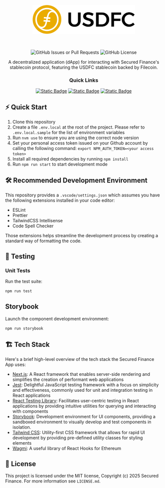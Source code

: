 <div align="center">

<img src="src/assets/img/usdfc-logo.svg" width="328" />

<br/><br/>
![GitHub Issues or Pull Requests](https://img.shields.io/github/issues/Secured-Finance/stablecoin-app) ![GitHub License](https://img.shields.io/github/license/Secured-Finance/stablecoin-app)

A decentralized application (dApp) for interacting with Secured Finance's stablecoin protocol, featuring the USDFC stablecoin backed by Filecoin.

### Quick Links
[![Static Badge](https://img.shields.io/badge/Homepage-5162FF?style=for-the-badge)](https://docs.secured.finance/usdfc-stablecoin-protocol/introduction)
[![Static Badge](https://img.shields.io/badge/Trading_Platform-white?style=for-the-badge)](https://app.usdfc.net)
[![Static Badge](https://img.shields.io/badge/Docs-11CABE?style=for-the-badge)](https://docs.secured.finance/)

</div>


## ⚡️ Quick Start

1. Clone this repository
2. Create a file `.env.local` at the root of the project. Please refer to `.env.local.sample` for the list of environment variables
3. Run `nvm use` to ensure you are using the correct node version
4. Set your personal access token issued on your Github account by calling the following command: `export NPM_AUTH_TOKEN=<your access token>`
5. Install all required dependencies by running `npm install`
6. Run `npm run start` to start development mode


## 🛠️ Recommended Development Environment
This repository provides a `.vscode/settings.json` which assumes you have the following extensions installed in your code editor:
- ESLint
- Prettier
- TailwindCSS Intellisense
- Code Spell Checker

Those extensions helps streamline the development process by creating a standard way of formatting the code.

## 🧪 Testing

### Unit Tests
Run the test suite:
```bash
npm run test
```

## Storybook
Launch the component development environment:
```bash
npm run storybook
```

## 🏗️ Tech Stack

Here's a brief high-level overview of the tech stack the Secured Finance App uses:

- [Next.js](https://nextjs.org/): A React framework that enables server-side rendering and simplifies the creation of performant web applications
- [Jest](https://jestjs.io/): Delightful JavaScript testing framework with a focus on simplicity and effectiveness, commonly used for unit and integration testing in React applications
- [React Testing Library](https://testing-library.com/docs/react-testing-library/intro): Facilitates user-centric testing in React applications by providing intuitive utilities for querying and interacting with components
- [Storybook](https://storybook.js.org/): Development environment for UI components, providing a sandboxed environment to visually develop and test components in isolation.
- [Tailwind CSS](https://tailwindcss.com/): Utility-first CSS framework that allows for rapid UI development by providing pre-defined utility classes for styling elements
- [Wagmi](https://wagmi.sh/): A useful library of React Hooks for Ethereum

## 🔖️ License

This project is licensed under the MIT license, Copyright (c) 2025 Secured Finance. For more information see `LICENSE.md`.
